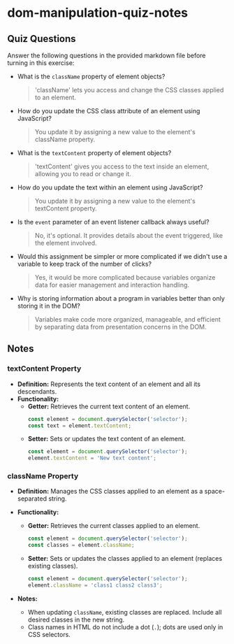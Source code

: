 # dom-manipulation-quiz-notes

## Quiz Questions

Answer the following questions in the provided markdown file before turning in this exercise:

- What is the `className` property of element objects?

  > 'className' lets you access and change the CSS classes applied to an element.

- How do you update the CSS class attribute of an element using JavaScript?

  > You update it by assigning a new value to the element's className property.

- What is the `textContent` property of element objects?

  > 'textContent' gives you access to the text inside an element, allowing you to read or change it.

- How do you update the text within an element using JavaScript?

  > You update it by assigning a new value to the element's textContent property.

- Is the `event` parameter of an event listener callback always useful?

  > No, it's optional. It provides details about the event triggered, like the element involved.

- Would this assignment be simpler or more complicated if we didn't use a variable to keep track of the number of clicks?

  > Yes, it would be more complicated because variables organize data for easier management and interaction handling.

- Why is storing information about a program in variables better than only storing it in the DOM?
  > Variables make code more organized, manageable, and efficient by separating data from presentation concerns in the DOM.

## Notes

### textContent Property

- **Definition:** Represents the text content of an element and all its descendants.
- **Functionality:**
  - **Getter:** Retrieves the current text content of an element.
    ```javascript
    const element = document.querySelector('selector');
    const text = element.textContent;
    ```
  - **Setter:** Sets or updates the text content of an element.
    ```javascript
    const element = document.querySelector('selector');
    element.textContent = 'New text content';
    ```

### className Property

- **Definition:** Manages the CSS classes applied to an element as a space-separated string.
- **Functionality:**

  - **Getter:** Retrieves the current classes applied to an element.
    ```javascript
    const element = document.querySelector('selector');
    const classes = element.className;
    ```
  - **Setter:** Sets or updates the classes applied to an element (replaces existing classes).
    ```javascript
    const element = document.querySelector('selector');
    element.className = 'class1 class2 class3';
    ```

- **Notes:**
  - When updating `className`, existing classes are replaced. Include all desired classes in the new string.
  - Class names in HTML do not include a dot (`.`); dots are used only in CSS selectors.
